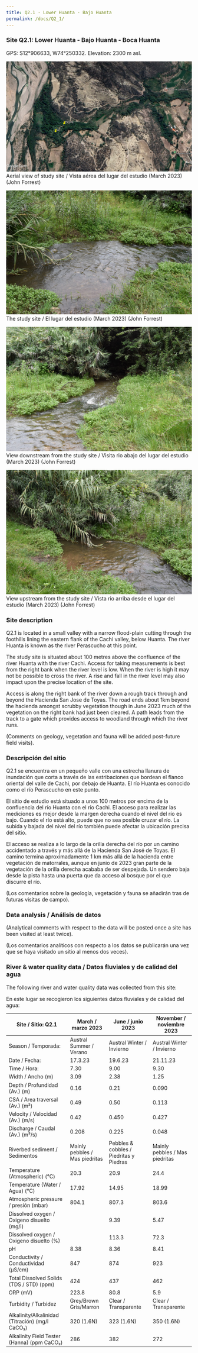 ```yaml
---
title: Q2.1 - Lower Huanta - Bajo Huanta 
permalink: /docs/Q2_1/
---
```



### Site Q2.1: Lower Huanta - Bajo Huanta - Boca Huanta

GPS: S12°906633, W74°250332. 
Elevation: 2300 m asl.


![Q2.1](/assets/sites/Q2.1.jpg)
Aerial view of study site / Vista aérea del lugar del estudio (March 2023) (John Forrest)


![Q2.1site](/assets/sites/Q2.1site.jpg)
The study site / El lugar del estudio (March 2023) (John Forrest)


![Q2.1downstream](/assets/sites/Q2.1downstream.jpg)
View downstream from the study site / Visita rio abajo del lugar del estudio (March 2023) (John Forrest)


![Q2.1upstream](/assets/sites/Q2.1upstream.jpg)
View upstream from the study site / Vista rio arriba desde el lugar del estudio (March 2023) (John Forrest)


### Site description

Q2.1 is located in a small valley with a narrow flood-plain cutting through the foothills lining the eastern flank of the Cachi valley, below Huanta. The river Huanta is known as the river Perascucho at this point.

The study site is situated about 100 metres above the confluence of the river Huanta with the river Cachi. Access for taking measurements is best from the right bank when the river level is low. When the river is high it may not be possible to cross the river. A rise and fall in the river level may also impact upon the precise location of the site.

Access is along the right bank of the river down a rough track through and beyond the Hacienda San Jose de Toyas. The road ends about 1km beyond the hacienda amongst scrubby vegetation though in June 2023 much of the vegetation on the right bank had just been cleared. A path leads from the track to a gate which provides access to woodland through which the river runs.

(Comments on geology, vegetation and fauna will be added post-future field visits).

### Descripción del sitio

Q2.1 se encuentra en un pequeño valle con una estrecha llanura de inundación que corta a través de las estribaciones que bordean el flanco oriental del valle de Cachi, por debajo de Huanta. El río Huanta es conocido como el río Perascucho en este punto.

El sitio de estudio está situado a unos 100 metros por encima de la confluencia del río Huanta con el río Cachi. El acceso para realizar las mediciones es mejor desde la margen derecha cuando el nivel del río es bajo. Cuando el río está alto, puede que no sea posible cruzar el río. La subida y bajada del nivel del río también puede afectar la ubicación precisa del sitio.

El acceso se realiza a lo largo de la orilla derecha del río por un camino accidentado a través y más allá de la Hacienda San José de Toyas. El camino termina aproximadamente 1 km más allá de la hacienda entre vegetación de matorrales, aunque en junio de 2023 gran parte de la vegetación de la orilla derecha acababa de ser despejada. Un sendero baja desde la pista hasta una puerta que da acceso al bosque por el que discurre el río.

(Los comentarios sobre la geología, vegetación y fauna se añadirán tras de futuras visitas de campo).


### Data analysis / Análisis de datos

(Analytical comments with respect to the data will be posted once a site has been visited at least twice).

(Los comentarios analíticos con respecto a los datos se publicarán una vez que se haya visitado un sitio al menos dos veces).


### River & water quality data / Datos fluviales y de calidad del agua

The following river and water quality data was collected from this site:

En este lugar se recogieron los siguientes datos fluviales y de calidad del agua:

|     Site / Sitio: Q2.1                                   |     March / marzo 2023                |     June / junio 2023                          |     November / noviembre 2023         |
|----------------------------------------------------------|---------------------------------------|------------------------------------------------|---------------------------------------|
|     Season / Temporada:                                  |     Austral Summer / Verano           |     Austral Winter / Invierno                  |     Austral Winter / Invierno         |
|     Date / Fecha:                                        |     17.3.23                           |     19.6.23                                    |     21.11.23                          |
|     Time / Hora:                                         |     7.30                              |     9.00                                       |     9.30                              |
|     Width / Ancho (m)                                    |     3.09                              |     2.38                                       |     1.25                              |
|     Depth / Profundidad (Av.) (m)                        |     0.16                              |     0.21                                       |     0.090                             |
|     CSA / Area traversal (Av.) (m²)                      |     0.49                              |     0.50                                       |     0.113                             |
|     Velocity / Velocidad    (Av.) (m/s)                  |     0.42                              |     0.450                                      |     0.427                             |
|     Discharge / Caudal (Av.) (m³/s)                      |     0.208                             |     0.225                                      |     0.048                             |
|     Riverbed sediment / Sedimentos                       |     Mainly pebbles / Mas piedritas    |     Pebbles & cobbles / Piedritas y Piedras    |     Mainly pebbles / Mas piedritas    |
|     Temperature (Atmospheric) (°C)                       |     20.3                              |     20.9                                       |     24.4                              |
|     Temperature (Water / Agua) (°C)                      |     17.92                             |     14.95                                      |     18.99                             |
|     Atmospheric pressure / presión (mbar)                |     804.1                             |     807.3                                      |     803.6                             |
|     Dissolved oxygen /   Oxigeno disuelto (mg/l)         |                                       |     9.39                                       |     5.47                              |
|     Dissolved oxygen / Oxigeno disuelto (%)              |                                       |     113.3                                      |     72.3                              |
|     pH                                                   |     8.38                              |     8.36                                       |     8.41                              |
|     Conductivity / Conductividad (µS/cm)                 |     847                               |     874                                        |     923                               |
|     Total Dissolved Solids (TDS / STD)  (ppm)            |     424                               |     437                                        |     462                               |
|     ORP (mV)                                             |     223.8                             |     80.8                                       |     5.9                               |
|     Turbidity / Turbidez                                 |     Grey/Brown Gris/Marron            |     Clear / Transparente                       |     Clear / Transparente              |
|     Alkalinity/Alkalinidad   (Titración) (mg/l CaCO₃)    |     320 (1.6N)                        |     323 (1.6N)                                 |     350 (1.6N)                        |
|     Alkalinity Field Tester (Hanna) (ppm CaCO₃)          |     286                               |     382                                        |     272                               |
